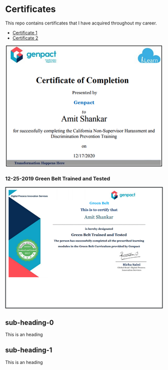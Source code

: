 # Certificates
This repo contains certificates that I have acquired throughout my career. 


  * [Certificate 1](#sub-heading-0)
  * [Certificate 2](#sub-heading-1)

![GitHub Logo](https://github.com/amitshankar/Certificates/blob/main/California%20Non%20Supervisor%20Harassment%20and%20Discrimination%20Prevention%20Training%2012-17-2020.png)





### 12-25-2019 Green Belt Trained and Tested
![GitHub Logo](https://github.com/amitshankar/Certificates/blob/main/Green%20Belt%20Trained%20and%20Tested%20-%2012-25-2019%20.png)



## sub-heading-0
This is an heading



















## sub-heading-1
This is an heading
